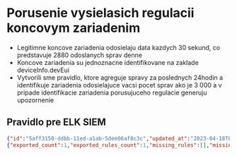 # Porusenie vysielasich regulacii koncovym zariadenim
- Legitimne koncove zariadenia odosielaju data kazdych 30 sekund, co predstavuje 2880 odoslanych sprav denne
- Koncove zariadenia su jednoznacne identifikovane na zaklade deviceInfo.devEui
- Vytvorili sme pravidlo, ktore agreguje spravy za poslednych 24hodin a identifikuje zariadenia odosielajuce vacsi pocet sprav ako je 3 000 a v pripade identifikacie zariadenia porusujuceho regulacie generuju upozornenie

## Pravidlo pre ELK SIEM
```json
{"id":"5aff3150-ddbb-11ed-a1ab-5dee06af8c3c","updated_at":"2023-04-18T07:35:26.944Z","updated_by":"elastic","created_at":"2023-04-18T07:33:47.854Z","created_by":"elastic","name":"COUNT","tags":[],"interval":"24h","enabled":true,"description":"Rule for checking packet count for specific devEUI","risk_score":69,"severity":"medium","license":"","output_index":"","meta":{"from":"24h","kibana_siem_app_url":"http://10.0.130.124:5601/app/security"},"author":[],"false_positives":[],"from":"now-172800s","rule_id":"50c64f63-74b0-40b0-984c-9c50079e70fb","max_signals":100,"risk_score_mapping":[],"severity_mapping":[],"threat":[],"to":"now","references":[],"version":2,"exceptions_list":[],"immutable":false,"related_integrations":[],"required_fields":[],"setup":"","type":"threshold","language":"kuery","data_view_id":"b0505ffb-65d2-4f15-9e88-be6cf29be84c","query":"*","filters":[],"threshold":{"field":["deviceInfo.devEui.keyword"],"value":3000,"cardinality":[]},"throttle":"no_actions","actions":[]}
{"exported_count":1,"exported_rules_count":1,"missing_rules":[],"missing_rules_count":0,"exported_exception_list_count":0,"exported_exception_list_item_count":0,"missing_exception_list_item_count":0,"missing_exception_list_items":[],"missing_exception_lists":[],"missing_exception_lists_count":0}
```
